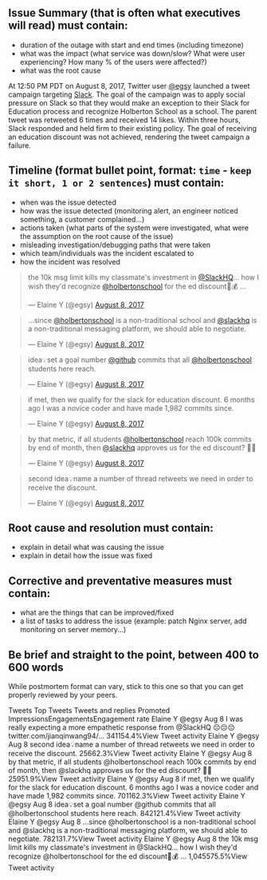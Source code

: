 ##   Issue Summary (that is often what executives will read) must contain:

- duration of the outage with start and end times (including timezone)
- what was the impact (what service was down/slow? What were user experiencing? How many % of the users were affected?)
- what was the root cause

At 12:50 PM PDT on August 8, 2017, Twitter user [@egsy](https://twitter.com/egsy) launched a tweet campaign targeting [Slack](https://slack.com/). The goal of the campaign was to apply social pressure on Slack so that they would make an exception to their Slack for Education process and recognize Holberton School as a school. The parent tweet was retweeted 6 times and received 14 likes. Within three hours, Slack responded and held firm to their existing policy. The goal of receiving an education discount was not achieved, rendering the tweet campaign a failure.

##   Timeline (format bullet point, format: `time` - `keep it short, 1 or 2 sentences`) must contain:

- when was the issue detected
- how was the issue detected (monitoring alert, an engineer noticed something, a customer complained...)
- actions taken (what parts of the system were investigated, what were the assumption on the root cause of the issue)
- misleading investigation/debugging paths that were taken
- which team/individuals was the incident escalated to
- how the incident was resolved

<blockquote class="twitter-tweet" data-lang="en"><p lang="en" dir="ltr">the 10k msg limit kills my classmate&#39;s investment in <a href="https://twitter.com/SlackHQ">@SlackHQ</a>... how I wish they&#39;d recognize <a href="https://twitter.com/holbertonschool">@holbertonschool</a> for the ed discount💸💰 …</p>&mdash; Elaine Y (@egsy) <a href="https://twitter.com/egsy/status/895009313638436864">August 8, 2017</a></blockquote>

<blockquote class="twitter-tweet" data-lang="en"><p lang="en" dir="ltr">…since <a href="https://twitter.com/holbertonschool">@holbertonschool</a> is a non-traditional school and <a href="https://twitter.com/SlackHQ">@slackhq</a> is a non-traditional messaging platform, we should able to negotiate.</p>&mdash; Elaine Y (@egsy) <a href="https://twitter.com/egsy/status/895009426460917761">August 8, 2017</a></blockquote>

<blockquote class="twitter-tweet" data-lang="en"><p lang="en" dir="ltr">idea💡set a goal number <a href="https://twitter.com/github">@github</a> commits that all <a href="https://twitter.com/holbertonschool">@holbertonschool</a> students here reach.</p>&mdash; Elaine Y (@egsy) <a href="https://twitter.com/egsy/status/895009609181667328">August 8, 2017</a></blockquote>

<blockquote class="twitter-tweet" data-conversation="none" data-lang="en"><p lang="en" dir="ltr">if met, then we qualify for the slack for education discount. 6 months ago I was a novice coder and have made 1,982 commits since.</p>&mdash; Elaine Y (@egsy) <a href="https://twitter.com/egsy/status/895009675569094657">August 8, 2017</a></blockquote>

<blockquote class="twitter-tweet" data-conversation="none" data-lang="en"><p lang="en" dir="ltr">by that metric, if all students <a href="https://twitter.com/holbertonschool">@holbertonschool</a> reach 100k commits by end of month, then <a href="https://twitter.com/SlackHQ">@slackhq</a> approves us for the ed discount? 🙏🤓</p>&mdash; Elaine Y (@egsy) <a href="https://twitter.com/egsy/status/895010116377862144">August 8, 2017</a></blockquote>

<blockquote class="twitter-tweet" data-lang="en"><p lang="en" dir="ltr">second idea💡name a number of thread retweets we need in order to receive the discount.</p>&mdash; Elaine Y (@egsy) <a href="https://twitter.com/egsy/status/895010316219670528">August 8, 2017</a></blockquote>



##  Root cause and resolution must contain:

- explain in detail what was causing the issue
- explain in detail how the issue was fixed

##   Corrective and preventative measures must contain:

- what are the things that can be improved/fixed
- a list of tasks to address the issue (example: patch Nginx server, add monitoring on server memory...)

##   Be brief and straight to the point, between 400 to 600 words
													
While postmortem format can vary, stick to this one so that you can get properly reviewed by your peers.



Tweets
Top Tweets
Tweets and replies
Promoted
ImpressionsEngagementsEngagement rate Elaine Y @egsy  Aug 8
I was really expecting a more empathetic response from @SlackHQ 😔😔😔 twitter.com/jianqinwang94/…
341154.4%View Tweet activity Elaine Y @egsy  Aug 8
second idea💡name a number of thread retweets we need in order to receive the discount.
25662.3%View Tweet activity Elaine Y @egsy  Aug 8
by that metric, if all students @holbertonschool reach 100k commits by end of month, then @slackhq approves us for the ed discount? 🙏🤓
25951.9%View Tweet activity Elaine Y @egsy  Aug 8
if met, then we qualify for the slack for education discount. 6 months ago I was a novice coder and have made 1,982 commits since.
701162.3%View Tweet activity Elaine Y @egsy  Aug 8
idea💡set a goal number @github commits that all @holbertonschool students here reach.
842121.4%View Tweet activity Elaine Y @egsy  Aug 8
…since @holbertonschool is a non-traditional school and @slackhq is a non-traditional messaging platform, we should able to negotiate.
782131.7%View Tweet activity Elaine Y @egsy  Aug 8
the 10k msg limit kills my classmate's investment in @SlackHQ... how I wish they'd recognize @holbertonschool for the ed discount💸💰 …
1,045575.5%View Tweet activity
